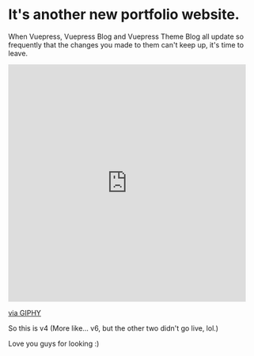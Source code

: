# It's another new portfolio website.

When Vuepress, Vuepress Blog and Vuepress Theme Blog all update so frequently that the changes you made to them can't keep up, it's time to leave.

<iframe src="https://giphy.com/embed/bWM2eWYfN3r20" width="480" height="480" frameBorder="0" class="giphy-embed" allowFullScreen></iframe><p><a href="https://giphy.com/gifs/aint-nobody-got-time-for-that-gif-bWM2eWYfN3r20">via GIPHY</a></p>

So this is v4 (More like... v6, but the other two didn't go live, lol.)

Love you guys for looking :)
